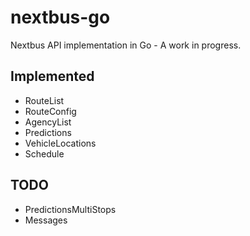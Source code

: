 # nextbus-go
Nextbus API implementation in Go - A work in progress.

## Implemented 

- RouteList
- RouteConfig
- AgencyList
- Predictions
- VehicleLocations
- Schedule

## TODO

- PredictionsMultiStops
- Messages

